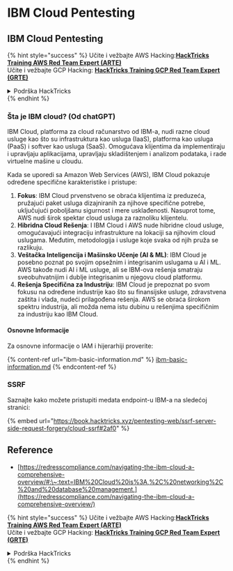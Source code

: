 # IBM Cloud Pentesting

## IBM Cloud Pentesting

{% hint style="success" %}
Učite i vežbajte AWS Hacking:<img src="../../.gitbook/assets/image (1).png" alt="" data-size="line">[**HackTricks Training AWS Red Team Expert (ARTE)**](https://training.hacktricks.xyz/courses/arte)<img src="../../.gitbook/assets/image (1).png" alt="" data-size="line">\
Učite i vežbajte GCP Hacking: <img src="../../.gitbook/assets/image (2).png" alt="" data-size="line">[**HackTricks Training GCP Red Team Expert (GRTE)**<img src="../../.gitbook/assets/image (2).png" alt="" data-size="line">](https://training.hacktricks.xyz/courses/grte)

<details>

<summary>Podrška HackTricks</summary>

* Proverite [**planove pretplate**](https://github.com/sponsors/carlospolop)!
* **Pridružite se** 💬 [**Discord grupi**](https://discord.gg/hRep4RUj7f) ili [**telegram grupi**](https://t.me/peass) ili **pratite** nas na **Twitteru** 🐦 [**@hacktricks\_live**](https://twitter.com/hacktricks\_live)**.**
* **Podelite hakerske trikove slanjem PR-ova na** [**HackTricks**](https://github.com/carlospolop/hacktricks) i [**HackTricks Cloud**](https://github.com/carlospolop/hacktricks-cloud) github repozitorijume.

</details>
{% endhint %}

### Šta je IBM cloud? (Od chatGPT)

IBM Cloud, platforma za cloud računarstvo od IBM-a, nudi razne cloud usluge kao što su infrastruktura kao usluga (IaaS), platforma kao usluga (PaaS) i softver kao usluga (SaaS). Omogućava klijentima da implementiraju i upravljaju aplikacijama, upravljaju skladištenjem i analizom podataka, i rade virtuelne mašine u cloudu.

Kada se uporedi sa Amazon Web Services (AWS), IBM Cloud pokazuje određene specifične karakteristike i pristupe:

1. **Fokus**: IBM Cloud prvenstveno se obraća klijentima iz preduzeća, pružajući paket usluga dizajniranih za njihove specifične potrebe, uključujući poboljšanu sigurnost i mere usklađenosti. Nasuprot tome, AWS nudi širok spektar cloud usluga za raznoliku klijentelu.
2. **Hibridna Cloud Rešenja**: I IBM Cloud i AWS nude hibridne cloud usluge, omogućavajući integraciju infrastrukture na lokaciji sa njihovim cloud uslugama. Međutim, metodologija i usluge koje svaka od njih pruža se razlikuju.
3. **Veštačka Inteligencija i Mašinsko Učenje (AI & ML)**: IBM Cloud je posebno poznat po svojim opsežnim i integrisanim uslugama u AI i ML. AWS takođe nudi AI i ML usluge, ali se IBM-ova rešenja smatraju sveobuhvatnijim i dublje integrisanim u njegovu cloud platformu.
4. **Rešenja Specifična za Industriju**: IBM Cloud je prepoznat po svom fokusu na određene industrije kao što su finansijske usluge, zdravstvena zaštita i vlada, nudeći prilagođena rešenja. AWS se obraća širokom spektru industrija, ali možda nema istu dubinu u rešenjima specifičnim za industriju kao IBM Cloud.

#### Osnovne Informacije

Za osnovne informacije o IAM i hijerarhiji proverite:

{% content-ref url="ibm-basic-information.md" %}
[ibm-basic-information.md](ibm-basic-information.md)
{% endcontent-ref %}

### SSRF

Saznajte kako možete pristupiti medata endpoint-u IBM-a na sledećoj stranici:

{% embed url="https://book.hacktricks.xyz/pentesting-web/ssrf-server-side-request-forgery/cloud-ssrf#2af0" %}

## Reference

* [https://redresscompliance.com/navigating-the-ibm-cloud-a-comprehensive-overview/#:\~:text=IBM%20Cloud%20is%3A,%2C%20networking%2C%20and%20database%20management.](https://redresscompliance.com/navigating-the-ibm-cloud-a-comprehensive-overview/)

{% hint style="success" %}
Učite i vežbajte AWS Hacking:<img src="../../.gitbook/assets/image (1).png" alt="" data-size="line">[**HackTricks Training AWS Red Team Expert (ARTE)**](https://training.hacktricks.xyz/courses/arte)<img src="../../.gitbook/assets/image (1).png" alt="" data-size="line">\
Učite i vežbajte GCP Hacking: <img src="../../.gitbook/assets/image (2).png" alt="" data-size="line">[**HackTricks Training GCP Red Team Expert (GRTE)**<img src="../../.gitbook/assets/image (2).png" alt="" data-size="line">](https://training.hacktricks.xyz/courses/grte)

<details>

<summary>Podrška HackTricks</summary>

* Proverite [**planove pretplate**](https://github.com/sponsors/carlospolop)!
* **Pridružite se** 💬 [**Discord grupi**](https://discord.gg/hRep4RUj7f) ili [**telegram grupi**](https://t.me/peass) ili **pratite** nas na **Twitteru** 🐦 [**@hacktricks\_live**](https://twitter.com/hacktricks\_live)**.**
* **Podelite hakerske trikove slanjem PR-ova na** [**HackTricks**](https://github.com/carlospolop/hacktricks) i [**HackTricks Cloud**](https://github.com/carlospolop/hacktricks-cloud) github repozitorijume.

</details>
{% endhint %}

